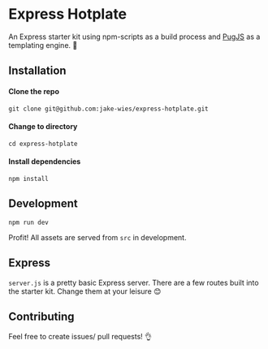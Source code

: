 # Express Hotplate

An Express starter kit using npm-scripts as a build process and [PugJS](https://pugjs.org/api/getting-started.html) as a templating engine. :stew:

## Installation

#### Clone the repo

```
git clone git@github.com:jake-wies/express-hotplate.git
```

#### Change to directory

```
cd express-hotplate
```

#### Install dependencies

```
npm install
```

## Development

```
npm run dev
```

Profit! All assets are served from `src` in development.

## Express

`server.js` is a pretty basic Express server. There are a few routes built into the starter kit. Change them at your leisure :blush:


## Contributing

Feel free to create issues/ pull requests! :ok_hand:
